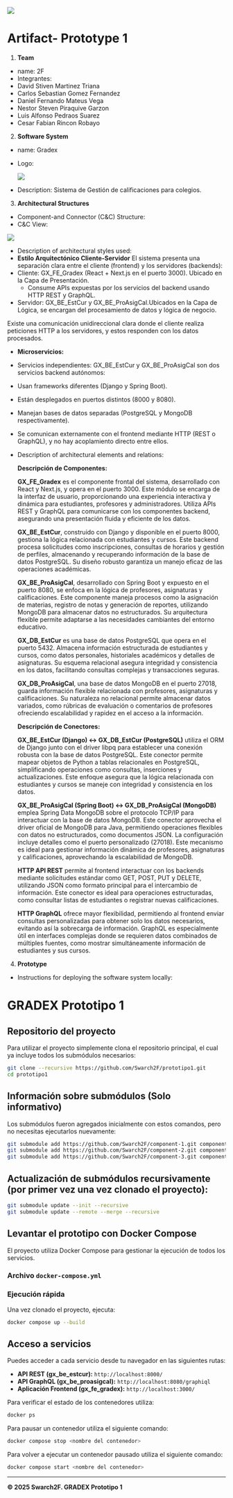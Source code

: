 ﻿![](Aspose.Words.1e37635a-cff4-4554-aa65-3b0a7a8d0293.001.png)
# **Artifact- Prototype 1**
1. **Team** 
- name: 2F  
- Integrantes: 
- David Stiven Martinez Triana 
- Carlos Sebastian Gomez Fernandez 
- Daniel Fernando Mateus Vega 
- Nestor Steven Piraquive Garzon 
- Luis Alfonso Pedraos Suarez 
- Cesar Fabian Rincon Robayo 
2. **Software System** 
- name: Gradex 
- Logo: 

  ![](Aspose.Words.1e37635a-cff4-4554-aa65-3b0a7a8d0293.002.png)

- Description: Sistema de Gestión de calificaciones para colegios.
3. **Architectural Structures** 
- Component-and Connector (C&C) Structure: 
- C&C View:

![](Aspose.Words.1e37635a-cff4-4554-aa65-3b0a7a8d0293.003.png)

- Description of architectural styles used: 
- **Estilo Arquitectónico Cliente-Servidor** El sistema presenta una separación clara entre el cliente (frontend) y los servidores (backends): 
- Cliente: GX\_FE\_Gradex (React + Next.js en el puerto 3000). Ubicado en la Capa de Presentación. 
  - Consume APIs expuestas por los servicios del backend usando HTTP REST y GraphQL. 
- Servidor: GX\_BE\_EstCur y GX\_BE\_ProAsigCal.Ubicados en la Capa de Lógica, se encargan del procesamiento de datos y lógica de negocio. 

Existe una comunicación unidireccional clara donde el cliente realiza peticiones HTTP a los servidores, y estos responden con los datos procesados. 

- **Microservicios:** 
- Servicios independientes: GX\_BE\_EstCur y GX\_BE\_ProAsigCal son dos servicios backend autónomos: 
- Usan frameworks diferentes (Django y Spring Boot). 
- Están desplegados en puertos distintos (8000 y 8080). 
- Manejan bases de datos separadas (PostgreSQL y MongoDB respectivamente). 
- Se comunican externamente con el frontend mediante HTTP (REST o GraphQL), y no hay acoplamiento directo entre ellos. 
- Description of architectural elements and relations: 

  **Descripción de Componentes:** 

  **GX\_FE\_Gradex** es el componente frontal del sistema, desarrollado con React y Next.js, y opera en el puerto 3000. Este módulo se encarga de la interfaz de usuario, proporcionando una experiencia interactiva y dinámica para estudiantes, profesores y administradores. Utiliza APIs REST y GraphQL para comunicarse con los componentes backend, asegurando una presentación fluida y eficiente de los datos. 

  **GX\_BE\_EstCur**, construido con Django y disponible en el puerto 8000, gestiona la lógica relacionada con estudiantes y cursos. Este backend procesa solicitudes como inscripciones, consultas de horarios y gestión de perfiles, almacenando y recuperando información de la base de datos PostgreSQL. Su diseño robusto garantiza un manejo eficaz de las operaciones académicas. 

  **GX\_BE\_ProAsigCal**, desarrollado con Spring Boot y expuesto en el puerto 8080, se enfoca en la lógica de profesores, asignaturas y calificaciones. Este componente maneja procesos como la asignación de materias, registro de notas y generación de reportes, utilizando MongoDB para almacenar datos no estructurados. Su arquitectura flexible permite adaptarse a las necesidades cambiantes del entorno educativo. 

  **GX\_DB\_EstCur** es una base de datos PostgreSQL que opera en el puerto 5432. Almacena información estructurada de estudiantes y cursos, como datos personales, historiales académicos y detalles de asignaturas. Su esquema relacional asegura integridad y consistencia en los datos, facilitando consultas complejas y transacciones seguras. 

  **GX\_DB\_ProAsigCal**, una base de datos MongoDB en el puerto 27018, guarda información flexible relacionada con profesores, asignaturas y calificaciones. Su naturaleza no relacional permite almacenar datos variados, como rúbricas de evaluación o comentarios de profesores ofreciendo escalabilidad y rapidez en el acceso a la información. 

  **Descripción de Conectores:** 

  **GX\_BE\_EstCur (Django) ↔ GX\_DB\_EstCur (PostgreSQL)** utiliza el ORM de Django junto con el driver libpq para establecer una conexión robusta con la base de datos PostgreSQL. Este conector permite mapear objetos de Python a tablas relacionales en PostgreSQL, simplificando operaciones como consultas, inserciones y actualizaciones. Este enfoque asegura que la lógica relacionada con estudiantes y cursos se maneje con integridad y consistencia en los datos. 

  **GX\_BE\_ProAsigCal (Spring Boot) ↔ GX\_DB\_ProAsigCal (MongoDB)** emplea Spring Data MongoDB sobre el protocolo TCP/IP para interactuar con la base de datos MongoDB. Este conector aprovecha el driver oficial de MongoDB para Java, permitiendo operaciones flexibles con datos no estructurados, como documentos JSON. La configuración incluye detalles como el puerto personalizado (27018). Este mecanismo es ideal para gestionar información dinámica de profesores, asignaturas y calificaciones, aprovechando la escalabilidad de MongoDB. 

  **HTTP API REST** permite al frontend interactuar con los backends mediante solicitudes estándar como GET, POST, PUT y DELETE, utilizando JSON como formato principal para el intercambio de información. Este conector es ideal para operaciones estructuradas, como consultar listas de estudiantes o registrar nuevas calificaciones. 

  **HTTP GraphQL** ofrece mayor flexibilidad, permitiendo al frontend enviar consultas personalizadas para obtener solo los datos necesarios, evitando así la sobrecarga de información. GraphQL es especialmente útil en interfaces complejas donde se requieren datos combinados de múltiples fuentes, como mostrar simultáneamente información de estudiantes y sus cursos. 

4. **Prototype** 
- Instructions for deploying the software system locally:

# GRADEX Prototipo 1

## Repositorio del proyecto

Para utilizar el proyecto simplemente clona el repositorio principal, el cual ya incluye todos los submódulos necesarios:

```bash
git clone --recursive https://github.com/Swarch2F/prototipo1.git
cd prototipo1
```

## Información sobre submódulos (Solo informativo)

Los submódulos fueron agregados inicialmente con estos comandos, pero no necesitas ejecutarlos nuevamente:

```bash
git submodule add https://github.com/Swarch2F/component-1.git components/component-1
git submodule add https://github.com/Swarch2F/component-2.git components/component-2
git submodule add https://github.com/Swarch2F/component-3.git components/component-3
```

## Actualización de submódulos recursivamente (por primer vez una vez clonado el proyecto):

```bash
git submodule update --init --recursive
git submodule update --remote --merge --recursive
```


## Levantar el prototipo con Docker Compose

El proyecto utiliza Docker Compose para gestionar la ejecución de todos los servicios.

### Archivo `docker-compose.yml`


### Ejecución rápida

Una vez clonado el proyecto, ejecuta:

```bash
docker compose up --build
```

## Acceso a servicios

Puedes acceder a cada servicio desde tu navegador en las siguientes rutas:

* **API REST (gx\_be\_estcur):** `http://localhost:8000/`
* **API GraphQL (gx\_be\_proasigcal):** `http://localhost:8080/graphiql`
* **Aplicación Frontend (gx\_fe\_gradex):** `http://localhost:3000/`

Para verificar el estado de los contenedores utiliza:

```bash
docker ps
```

Para pausar un contenedor utiliza el siguiente comando:
```bash
docker compose stop <nombre del contenedor>
```
Para volver a ejecutar un contenedor pausado utiliza el siguiente comando:
```bash
docker compose start <nombre del contenedor>
```
---
**© 2025 Swarch2F. GRADEX Prototipo 1**